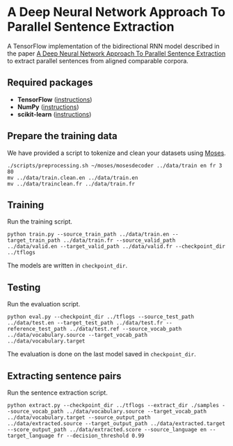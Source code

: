 # A Deep Neural Network Approach To Parallel Sentence Extraction
A TensorFlow implementation of the bidirectional RNN model described in the paper [A Deep Neural Network Approach To Parallel Sentence Extraction](https://arxiv.org/abs/1709.09783) to extract parallel sentences from aligned comparable corpora.

## Required packages
* **TensorFlow** ([instructions](https://www.tensorflow.org/install/))
* **NumPy** ([instructions](https://www.scipy.org/install.html))
* **scikit-learn** ([instructions](http://scikit-learn.org/stable/install.html))

## Prepare the training data
We have provided a script to tokenize and clean your datasets using [Moses](https://github.com/moses-smt/mosesdecoder).
```
./scripts/preprocessing.sh ~/moses/mosesdecoder ../data/train en fr 3 80
mv ../data/train.clean.en ../data/train.en
mv ../data/trainclean.fr ../data/train.fr
```

## Training
Run the training script.
```
python train.py --source_train_path ../data/train.en --target_train_path ../data/train.fr --source_valid_path ../data/valid.en --target_valid_path ../data/valid.fr --checkpoint_dir ../tflogs
```
The models are written in `checkpoint_dir`.

## Testing
Run the evaluation script.
```
python eval.py --checkpoint_dir ../tflogs --source_test_path ../data/test.en --target_test_path ../data/test.fr --reference_test_path ../data/test.ref --source_vocab_path ../data/vocabulary.source --target_vocab_path ../data/vocabulary.target
```
The evaluation is done on the last model saved in `checkpoint_dir`.

## Extracting sentence pairs
Run the sentence extraction script.
```
python extract.py --checkpoint_dir ../tflogs --extract_dir ./samples --source_vocab_path ../data/vocabulary.source --target_vocab_path ../data/vocabulary.target --source_output_path ../data/extracted.source --target_output_path ../data/extracted.target --score_output_path ../data/extracted.score --source_language en --target_language fr --decision_threshold 0.99
```
